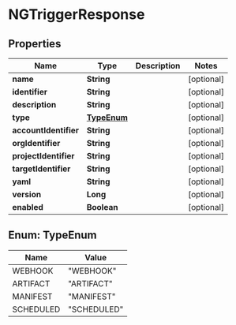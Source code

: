 # NGTriggerResponse

## Properties
Name | Type | Description | Notes
------------ | ------------- | ------------- | -------------
**name** | **String** |  |  [optional]
**identifier** | **String** |  |  [optional]
**description** | **String** |  |  [optional]
**type** | [**TypeEnum**](#TypeEnum) |  |  [optional]
**accountIdentifier** | **String** |  |  [optional]
**orgIdentifier** | **String** |  |  [optional]
**projectIdentifier** | **String** |  |  [optional]
**targetIdentifier** | **String** |  |  [optional]
**yaml** | **String** |  |  [optional]
**version** | **Long** |  |  [optional]
**enabled** | **Boolean** |  |  [optional]

<a name="TypeEnum"></a>
## Enum: TypeEnum
Name | Value
---- | -----
WEBHOOK | &quot;WEBHOOK&quot;
ARTIFACT | &quot;ARTIFACT&quot;
MANIFEST | &quot;MANIFEST&quot;
SCHEDULED | &quot;SCHEDULED&quot;
